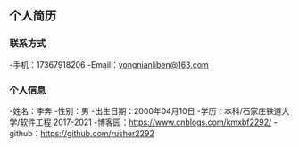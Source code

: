 ## 个人简历
### 联系方式
-手机：17367918206
-Email：yongnianliben@163.com

### 个人信息
-姓名：李奔
-性别：男
-出生日期：2000年04月10日
-学历：本科/石家庄铁道大学/软件工程 2017-2021
-博客园：https://www.cnblogs.com/kmxbf2292/
-github：https://github.com/rusher2292

